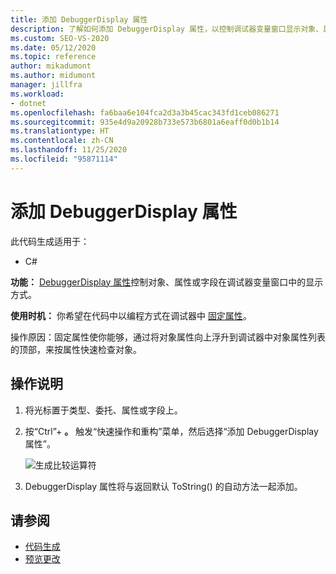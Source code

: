 ```yaml
---
title: 添加 DebuggerDisplay 属性
description: 了解如何添加 DebuggerDisplay 属性，以控制调试器变量窗口显示对象、属性或字段的方式。
ms.custom: SEO-VS-2020
ms.date: 05/12/2020
ms.topic: reference
author: mikadumont
ms.author: midumont
manager: jillfra
ms.workload:
- dotnet
ms.openlocfilehash: fa6baa6e104fca2d3a3b45cac343fd1ceb086271
ms.sourcegitcommit: 935e4d9a20928b733e573b6801a6eaff0d0b1b14
ms.translationtype: HT
ms.contentlocale: zh-CN
ms.lasthandoff: 11/25/2020
ms.locfileid: "95871114"
---
```

# <a name="add-debuggerdisplay-attribute"></a>添加 DebuggerDisplay 属性

此代码生成适用于：

- C#

**功能：** [DebuggerDisplay 属性](../../debugger/using-the-debuggerdisplay-attribute.md)控制对象、属性或字段在调试器变量窗口中的显示方式。

**使用时机：** 你希望在代码中以编程方式在调试器中 [固定属性](../../debugger/view-data-values-in-data-tips-in-the-code-editor.md#pin-properties-in-datatips)。

操作原因：固定属性使你能够，通过将对象属性向上浮升到调试器中对象属性列表的顶部，来按属性快速检查对象。 

## <a name="how-to"></a>操作说明

1. 将光标置于类型、委托、属性或字段上。 

2. 按“Ctrl”+ **。** 触发“快速操作和重构”菜单，然后选择“添加 DebuggerDisplay 属性”。

    ![生成比较运算符](media/add-debugger-display-attribute.png)

3. DebuggerDisplay 属性将与返回默认 ToString() 的自动方法一起添加。 

## <a name="see-also"></a>请参阅

- [代码生成](../code-generation-in-visual-studio.md)
- [预览更改](../../ide/preview-changes.md)